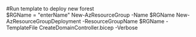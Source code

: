 #Run template to deploy new forest  
$RGName = "enterName"
New-AzResourceGroup -Name $RGName
New-AzResourceGroupDeployment -ResourceGroupName $RGName -TemplateFile CreateDomainController.bicep -Verbose

